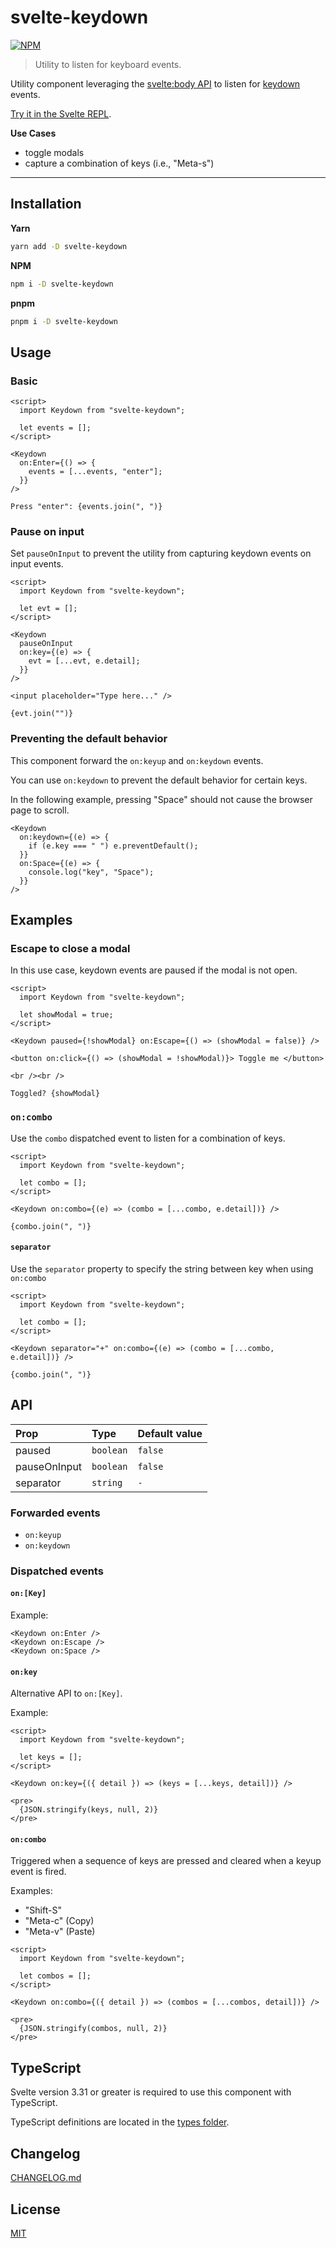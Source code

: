 # svelte-keydown

[![NPM][npm]][npm-url]

> Utility to listen for keyboard events.

<!-- REPO_URL -->

Utility component leveraging the [svelte:body API](https://svelte.dev/docs#svelte_body) to listen for [keydown](https://developer.mozilla.org/en-US/docs/Web/API/Document/keydown_event) events.

[Try it in the Svelte REPL](https://svelte.dev/repl/f22827a1e3c94a018a685fec6346db6c).

**Use Cases**

- toggle modals
- capture a combination of keys (i.e., "Meta-s")

---

<!-- TOC -->

## Installation

**Yarn**

```bash
yarn add -D svelte-keydown
```

**NPM**

```bash
npm i -D svelte-keydown
```

**pnpm**

```bash
pnpm i -D svelte-keydown
```

## Usage

### Basic

```svelte
<script>
  import Keydown from "svelte-keydown";

  let events = [];
</script>

<Keydown
  on:Enter={() => {
    events = [...events, "enter"];
  }}
/>

Press "enter": {events.join(", ")}
```

### Pause on input

Set `pauseOnInput` to prevent the utility from capturing keydown events on input events.

```svelte
<script>
  import Keydown from "svelte-keydown";

  let evt = [];
</script>

<Keydown
  pauseOnInput
  on:key={(e) => {
    evt = [...evt, e.detail];
  }}
/>

<input placeholder="Type here..." />

{evt.join("")}
```

### Preventing the default behavior

This component forward the `on:keyup` and `on:keydown` events.

You can use `on:keydown` to prevent the default behavior for certain keys.

In the following example, pressing "Space" should not cause the browser page to scroll.

```svelte
<Keydown
  on:keydown={(e) => {
    if (e.key === " ") e.preventDefault();
  }}
  on:Space={(e) => {
    console.log("key", "Space");
  }}
/>
```

## Examples

### Escape to close a modal

In this use case, keydown events are paused if the modal is not open.

```svelte
<script>
  import Keydown from "svelte-keydown";

  let showModal = true;
</script>

<Keydown paused={!showModal} on:Escape={() => (showModal = false)} />

<button on:click={() => (showModal = !showModal)}> Toggle me </button>

<br /><br />

Toggled? {showModal}
```

### `on:combo`

Use the `combo` dispatched event to listen for a combination of keys.

```svelte
<script>
  import Keydown from "svelte-keydown";

  let combo = [];
</script>

<Keydown on:combo={(e) => (combo = [...combo, e.detail])} />

{combo.join(", ")}
```

#### `separator`

Use the `separator` property to specify the string between key when using `on:combo`

```svelte
<script>
  import Keydown from "svelte-keydown";

  let combo = [];
</script>

<Keydown separator="+" on:combo={(e) => (combo = [...combo, e.detail])} />

{combo.join(", ")}
```

## API

| Prop         | Type      | Default value |
| :----------- | :-------- | :------------ |
| paused       | `boolean` | `false`       |
| pauseOnInput | `boolean` | `false`       |
| separator    | `string`  | `-`           |

### Forwarded events

- `on:keyup`
- `on:keydown`

### Dispatched events

#### `on:[Key]`

Example:

```svelte no-eval
<Keydown on:Enter />
<Keydown on:Escape />
<Keydown on:Space />
```

#### `on:key`

Alternative API to `on:[Key]`.

Example:

```svelte
<script>
  import Keydown from "svelte-keydown";

  let keys = [];
</script>

<Keydown on:key={({ detail }) => (keys = [...keys, detail])} />

<pre>
  {JSON.stringify(keys, null, 2)}
</pre>
```

#### `on:combo`

Triggered when a sequence of keys are pressed and cleared when a keyup event is fired.

Examples:

- "Shift-S"
- "Meta-c" (Copy)
- "Meta-v" (Paste)

```svelte
<script>
  import Keydown from "svelte-keydown";

  let combos = [];
</script>

<Keydown on:combo={({ detail }) => (combos = [...combos, detail])} />

<pre>
  {JSON.stringify(combos, null, 2)}
</pre>
```

## TypeScript

Svelte version 3.31 or greater is required to use this component with TypeScript.

TypeScript definitions are located in the [types folder](./types).

## Changelog

[CHANGELOG.md](CHANGELOG.md)

## License

[MIT](LICENSE)

[npm]: https://img.shields.io/npm/v/svelte-keydown.svg?color=%23ff3e00&style=for-the-badge
[npm-url]: https://npmjs.com/package/svelte-keydown
